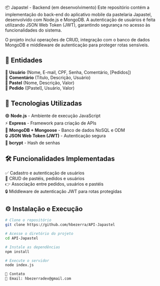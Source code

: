 📦 Japastel - Backend (em desenvolvimento)
Este repositório contém a implementação do back-end do aplicativo mobile da pastelaria Japastel, desenvolvido com Node.js e MongoDB. A autenticação de usuários é feita utilizando JSON Web Token (JWT), garantindo segurança no acesso às funcionalidades do sistema.  

O projeto inclui operações de CRUD, integração com o banco de dados MongoDB e middleware de autenticação para proteger rotas sensíveis.  

## 📂 Entidades  
🏢 **Usuário** (Nome, E-mail, CPF, Senha, Comentário, [Pedidos])  
📝 **Comentário** (Título, Descrição, Usuário)  
🍔 **Pastel** (Nome, Descrição, Valor)  
📒 **Pedido** ([Pastel], Usuário, Valor)  

## 🚀 Tecnologias Utilizadas  
🟢 **Node.js** - Ambiente de execução JavaScript  
⚡ **Express** - Framework para criação de APIs  
📼 **MongoDB + Mongoose** - Banco de dados NoSQL e ODM  
🔒 **JSON Web Token (JWT)** - Autenticação segura  
🔑 **bcrypt** - Hash de senhas  

## 🛠 Funcionalidades Implementadas  
✅ Cadastro e autenticação de usuários  
🍔 CRUD de pastéis, pedidos e usuários  
👉 Associação entre pedidos, usuários e pastéis  
🔒 Middleware de autenticação JWT para rotas protegidas  

## ⚙️ Instalação e Execução  
```sh
# Clone o repositório
git clone https://github.com/hbezerra/API-Japastel

# Acesse o diretório do projeto
cd API-Japastel

# Instale as dependências
npm install

# Execute o servidor
node index.js

📩 Contato
📧 Email: hbezerradev@gmail.com
